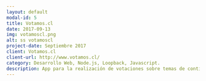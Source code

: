 ```yaml
---
layout: default
modal-id: 5
title: Votamos.cl
date: 2017-09-13
img: votamoscl.png
alt: ss votamoscl
project-date: Septiembre 2017
client: Votamos.cl
client-url: http://www.votamos.cl/
category: Desarrollo Web, Node.js, Loopback, Javascript.
description: App para la realización de votaciones sobre temas de contingencia y demandas populares.  
---
```

